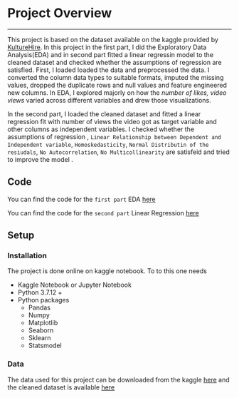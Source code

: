 # Project Overview 
---
This project is based on the dataset available on the kaggle provided by [KultureHire](https://www.kaggle.com/datasets/kathir1k/youtube-influencers-data). In this project in the first part, I did the Exploratory Data Analysis(EDA) and in second part fitted a linear regressin model to the cleaned dataset and checked whether the assumptions of  regression are satisfied. First, I loaded loaded the data and preprocessed the data. I converted the column data types to suitable formats, imputed the missing values, dropped the duplicate rows and null values and  feature engineered new columns. In EDA, I explored majorly on how the *number of likes, video views*  varied  across different variables and drew those visualizations. 

In the second part, I loaded the cleaned dataset and fitted a linear regression fit with  number of views the video got as target variable and other columns as independent variables. I  checked whether the assumptions of regression , `Linear Relationship between Dependent and Independent variable`, `Homoskedasticity`, `Normal Distributin of the resiudals`, `No Autocorrelation`, `No Multicollinearity` are satisfeid and  tried to improve the model . 

## Code 
You can find the code for the `first part` EDA [here](https://github.com/RamaTadi/Data-Science-Projects/blob/main/Youtube%20Analysis%20and%20Modelling/%20eda-on-youtube-channels.ipynb)

You can find the code for the `second part` Linear Regression [here](https://github.com/RamaTadi/Data-Science-Projects/blob/main/Youtube%20Analysis%20and%20Modelling/linear-regression-assumptions.ipynb)

## Setup

### Installation 

The project is done online on kaggle notebook. 
To to this one needs

* Kaggle Notebook or Jupyter Notebook
* Python 3.7.12 + 
* Python packages
    * Pandas
    * Numpy
    * Matplotlib
    * Seaborn 
    * Sklearn 
    * Statsmodel

### Data 
The data used for this project can be downloaded from the kaggle [here](https://www.kaggle.com/datasets/kathir1k/youtube-influencers-data) and the cleaned dataset is available [here](https://github.com/RamaTadi/Data-Science-Projects/blob/main/Youtube%20Analysis%20and%20Modelling/Data%20Sets/youtube_cleaned.csv)
